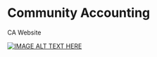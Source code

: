 # Community Accounting
 CA Website

[![IMAGE ALT TEXT HERE](https://img.youtube.com/vi/w0wOJIy1A1Q/thumbnail.png)](https://www.youtube.com/watch?v=w0wOJIy1A1Q)